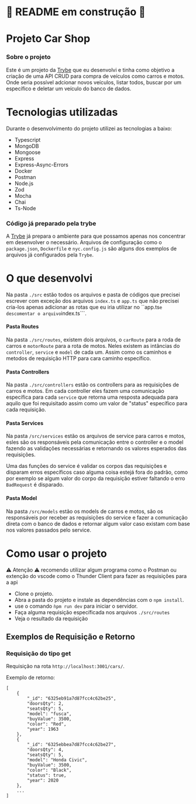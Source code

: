 <h1> 🚧 README em construção 🚧 </h1>

<h1> Projeto Car Shop </h1>

<h3> Sobre o projeto </h3>

Este é um projeto da <a href="https://www.betrybe.com/">Trybe</a> que eu desenvolvi e tinha como objetivo a criação de uma API CRUD para compra de veículos como carros e motos. Onde seria possível adcionar novos veículos, listar todos, buscar por um específico e deletar um veículo do banco de dados.

<h1> Tecnologias utilizadas </h1>

Durante o desenvolvimento do projeto utilizei as tecnologias a baixo:

* Typescript
* MongoDB
* Mongoose
* Express
* Express-Async-Errors
* Docker
* Postman
* Node.js
* Zod
* Mocha
* Chai
* Ts-Node

<h3 style={}> Código já preparado pela trybe  </h3>

  A <a href="https://www.betrybe.com/">Trybe</a> já prepara o ambiente para que possamos apenas nos concentrar em desenvolver o necessário. Arquivos de configuração como o ```package.json```, ```Dockerfile``` e ```nyc.config.js``` são alguns dos exemplos de arquivos já configurados pela ```Trybe```.


<h1>O que desenvolvi</h1>

Na pasta ```./src``` estão todos os arquivos e pasta de códigos que precisei escrever com exceção dos arquivos ```index.ts``` e ```app.ts``` que não precisei cria-los apenas adicionar as rotas que eu iria utilizar no ``app.ts``` e descomentar o arquivo ```index.ts```.

<h4> Pasta Routes </h4>

Na pasta ```./src/routes```, existem dois arquivos, o ```carRoute``` para a roda de carros e ```motorRoute``` para a rota de motos. Neles existem as intâncias do ```controller```, ```service``` e ```model``` de cada um. Assim como os caminhos e metodos de requisição HTTP para cara caminho específico.

<h4> Pasta Controllers </h4>

Na pasta ```./src/controllers``` estão os controllers para as requisições de carros e motos. Em cada controller eles fazem uma comunicação específica para cada ```service``` que retorna uma resposta adequada para aquilo que foi requisitado assim como um valor de "status" específico para cada requisição.

<h4> Pasta Services </h4>

Na pasta ```/src/services``` estão os arquivos de service para carros e motos, esles são os responsáveis pela comunicação entre o controller e o model fazendo as validações necessárias e retornando os valores esperados das requisições.

Uma das funções do service é validar os corpos das requisições e disparam erros específicos caso alguma coisa estejá fora do padrão, como por exemplo se algum valor do corpo da requisição estiver faltando o erro ```BadRequest``` é disparado. 

<h4> Pasta Model </h4>

Na pasta ```/src/models``` estão os models de carros e motos, são os responsáveis por receber as requisições do service e fazer a comunicação direta com o banco de dados e retornar algum valor caso existam com base nos valores passados pelo service.

<h1> Como usar o projeto </h1>

⚠️ Atenção ⚠️ recomendo utilizar algum programa como o Postman ou extenção do vscode como o Thunder Client para fazer as requisições para a api

* Clone o projeto.
* Abra a pasta do projeto e instale as dependências com o ```npm install```.
* use o comando ```ǹpm run dev``` para iniciar o servidor.
* Faça alguma requisição específicada nos arquivos ```./src/routes```
* Veja o resultado da requisição 

<h2> Exemplos de Requisição e Retorno </h3>

<h3> Requisição do tipo get </h3>

Requisição na rota ```http://localhost:3001/cars/```.

Exemplo de retorno: 

```
[
    {
        "_id": "6325eb91a7d87fcc4c62be25",
        "doorsQty": 2,
        "seatsQty": 5,
        "model": "fusca",
        "buyValue": 3500,
        "color": "Red",
        "year": 1963
    },
    {
        "_id": "6325ebbea7d87fcc4c62be27",
        "doorsQty": 4,
        "seatsQty": 5,
        "model": "Honda Civic",
        "buyValue": 3500,
        "color": "Black",
        "status": true,
        "year": 2020
    },
    ...
]
```

